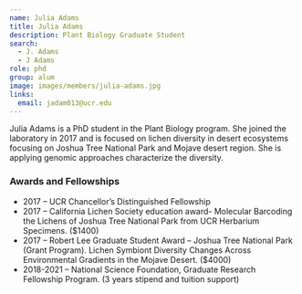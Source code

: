 ```yaml
---
name: Julia Adams
title: Julia Adams
description: Plant Biology Graduate Student
search:
  - J. Adams
  - J Adams
role: phd
group: alum
image: images/members/julia-adams.jpg
links:
  email: jadam013@ucr.edu
---
```


Julia Adams is a PhD student in the Plant Biology program. She joined the laboratory in 2017 and is focused on lichen diversity in desert ecosystems focusing on Joshua Tree National Park and Mojave desert region. She is applying genomic approaches characterize the diversity.

### Awards and Fellowships

- 2017 – UCR Chancellor’s Distinguished Fellowship
- 2017 – California Lichen Society education award- Molecular Barcoding the Lichens of Joshua Tree National Park from UCR Herbarium Specimens. ($1400)
- 2017 – Robert Lee Graduate Student Award – Joshua Tree National Park (Grant Program). Lichen Symbiont Diversity Changes Across Environmental Gradients in the Mojave Desert. ($4000)
- 2018-2021 – National Science Foundation, Graduate Research Fellowship Program. (3 years stipend and tuition support)
